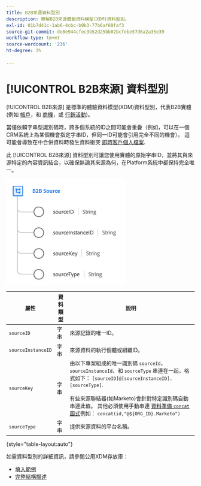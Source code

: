 ```yaml
---
title: B2B來源資料型別
description: 瞭解B2B來源體驗資料模型(XDM)資料型別。
exl-id: 01b7d41c-1ab6-4cbc-b9b3-77b6af69faf3
source-git-commit: de8e944cfec3b52d25bb02bcfebe57d6a2a35e39
workflow-type: tm+mt
source-wordcount: '236'
ht-degree: 3%

---
```


# [!UICONTROL B2B來源] 資料型別

[!UICONTROL B2B來源] 是標準的體驗資料模型(XDM)資料型別，代表B2B實體(例如 [帳戶](../classes/b2b/business-account.md)，和 [商機](../classes/b2b/business-opportunity.md)，或 [行銷活動](../classes/b2b/business-campaign.md))。

當僅依賴字串型識別碼時，跨多個系統的ID之間可能會重疊（例如，可以在一個CRM系統上為某個機會指定字串ID，但同一ID可能會引用完全不同的機會）。 這可能會導致在中合併資料時發生資料衝突 [即時客戶個人檔案](../../profile/home.md).

此 [!UICONTROL B2B來源] 資料型別可讓您使用實體的原始字串ID，並將其與來源特定的內容資訊結合，以確保無論其來源為何，在Platform系統中都保持完全唯一。

![B2B來源結構](../images/data-types/b2b-source.png)

| 屬性 | 資料類型 | 說明 |
| --- | --- | --- |
| `sourceID` | 字串 | 來源記錄的唯一ID。 |
| `sourceInstanceID` | 字串 | 來源資料的執行個體或組織ID。 |
| `sourceKey` | 字串 | 由以下專案組成的唯一識別碼 `sourceId`， `sourceInstanceId`、和 `sourceType` 串連在一起，格式如下： `[sourceID]@[sourceInstanceID].[sourceType]`.<br><br>有些來源聯結器(如Marketo)會針對特定識別碼自動串連此值。 其他必須使用手動串連 [資料準備 `concat` 函式](../../data-prep/functions.md#string)例如： `concat(id,"@${ORG_ID}.Marketo")` |
| `sourceType` | 字串 | 提供來源資料的平台名稱。 |

{style="table-layout:auto"}

如需資料型別的詳細資訊，請參閱公用XDM存放庫：

* [填入範例](https://github.com/adobe/xdm/blob/master/components/datatypes/b2b/b2b-source.example.1.json)
* [完整結構描述](https://github.com/adobe/xdm/blob/master/components/datatypes/b2b/b2b-source.schema.json)
